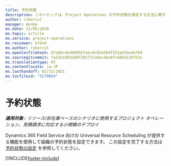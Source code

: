 ```yaml
---
title: 予約状態
description: このトピックは、Project Operations の予約状態を設定する方法に関する情報へのリンクを提供します。
author: ruhercul
manager: Annbe
ms.date: 11/05/2020
ms.topic: article
ms.service: project-operations
ms.reviewer: kfend
ms.author: ruhercul
ms.openlocfilehash: 07a68cdedd095b7aecdc02e58df251ed34a4e769
ms.sourcegitcommit: fa32b1893286f20271fa4ec4be8fc68bd135f53c
ms.translationtype: HT
ms.contentlocale: ja-JP
ms.lasthandoff: 02/15/2021
ms.locfileid: "5279954"
---
```

# <a name="booking-statuses"></a>予約状態

_**適用対象 :** リソース/非在庫ベースのシナリオに使用するプロジェクト オペレーション、見積請求に対応する小規模のデプロイ_

Dynamics 365 Field Service 向けの Universal Resource Scheduling が提供する機能を使用して組織の予約状態を設定できます。 この設定を完了する方法は [予約状態の設定](https://docs.microsoft.com/dynamics365/field-service/set-up-booking-statuses) を参照してください。


[!INCLUDE[footer-include](../includes/footer-banner.md)]